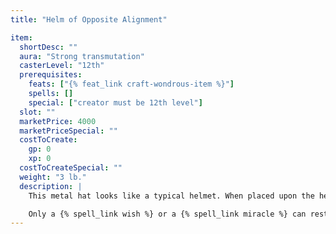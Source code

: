 ```yaml
---
title: "Helm of Opposite Alignment"

item:
  shortDesc: ""
  aura: "Strong transmutation"
  casterLevel: "12th"
  prerequisites:
    feats: ["{% feat_link craft-wondrous-item %}"]
    spells: []
    special: ["creator must be 12th level"]
  slot: ""
  marketPrice: 4000
  marketPriceSpecial: ""
  costToCreate:
    gp: 0
    xp: 0
  costToCreateSpecial: ""
  weight: "3 lb."
  description: |
    This metal hat looks like a typical helmet. When placed upon the head, however, its curse immediately takes effect (Will DC 15 negates). On a failed save, the alignment of the wearer is radically altered to an alignment as different as possible from the former alignment &ndash; good to evil, chaotic to lawful, neutral to some extreme commitment (LE, LG, CE, or CG). Alteration in alignment is mental as well as moral, and the individual changed by the magic thoroughly enjoys his new outlook. A character who succeeds on his save can continue to wear the helmet without suffering the effect of the curse, but if he takes it off and later puts it on again, another save is required. The curse only works once; that is, a character whose alignment has been changed cannot change it again by donning the helmet a second time.

    Only a {% spell_link wish %} or a {% spell_link miracle %} can restore former alignment, and the affected individual does not make any attempt to return to the former alignment. (In fact, he views the prospect with horror and avoids it in any way possible.) If a character of a class with an alignment requirement is affected, an {% spell_link atonement %} spell is needed as well if the curse is to be obliterated. When a _Helm of Opposite Alignment_ has functioned once, it loses its magical properties.
---
```

